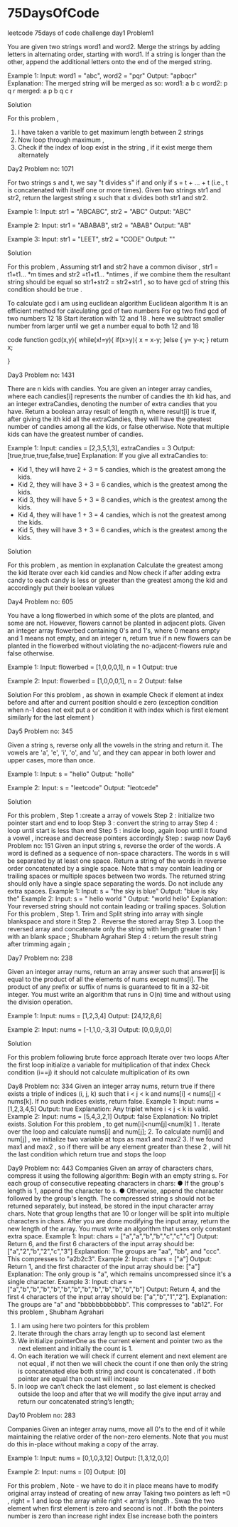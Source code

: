 # 75DaysOfCode
leetcode 75days of code challenge 
day1 
Problem1 

You are given two strings word1 and word2. Merge the strings by adding letters in alternating order, starting with word1. If a string is longer than the other, append the additional letters onto the end of the merged string.

Example 1:
Input: word1 = "abc", word2 = "pqr"
Output: "apbqcr"
Explanation: The merged string will be merged as so:
word1:  a   b   c
word2:    p   q   r
merged: a p b q c r


Solution 

For this problem , 
1. I have taken a varible to get maximum length between 2  strings
2. Now loop through maximum  , 
3. Check if the index of loop exist in the string  , if it exist merge them alternately  

Day2
Problem no: 1071 

For two strings s and t, we say "t divides s" if and only if s = t + ... + t (i.e., t is concatenated with itself one or more times).
Given two strings str1 and str2, return the largest string x such that x divides both str1 and str2.
 
Example 1:
Input: str1 = "ABCABC", str2 = "ABC"
Output: "ABC"

Example 2:
Input: str1 = "ABABAB", str2 = "ABAB"
Output: "AB"

Example 3:
Input: str1 = "LEET", str2 = "CODE"
Output: ""



Solution 


For this problem ,
Assuming str1 and str2 have a common divisor  , str1 = t1+t1... *m times and str2 =t1+t1... *ntimes , if we combine them the resultant string should be equal  so str1+str2 = str2+str1  , so to have gcd of string this condition should be true  .

To calculate gcd i am using euclidean algorithm  Euclidean algorithm 
It is an efficient method for calculating gcd of two numbers 
For eg two find gcd of two numbers  12 18 
Start iteration with 12 and 18  . here we subtract smaller number from larger until we get   a number equal to both 12 and 18 

code 
   function gcd(x,y){
   while(x!=y){
       if(x>y){
      x = x-y;
  }else {
     y= y-x;
 }
  return x;


}

Day3
Problem no: 1431 

There are n kids with candies. You are given an integer array candies, where each candies[i] represents the number of candies the ith kid has, and an integer extraCandies, denoting the number of extra candies that you have.
Return a boolean array result of length n, where result[i] is true if, after giving the ith kid all the extraCandies, they will have the greatest number of candies among all the kids, or false otherwise.
Note that multiple kids can have the greatest number of candies.


 
Example 1:
Input: candies = [2,3,5,1,3], extraCandies = 3
Output: [true,true,true,false,true] 
Explanation: If you give all extraCandies to:
- Kid 1, they will have 2 + 3 = 5 candies, which is the greatest among the kids.
- Kid 2, they will have 3 + 3 = 6 candies, which is the greatest among the kids.
- Kid 3, they will have 5 + 3 = 8 candies, which is the greatest among the kids.
- Kid 4, they will have 1 + 3 = 4 candies, which is not the greatest among the kids.
- Kid 5, they will have 3 + 3 = 6 candies, which is the greatest among the kids.




Solution 


For this problem , as mention in explanation 
Calculate the greatest among the kid 
Iterate over each kid candies and Now check if after adding extra candy to each candy   is less or greater than the greatest among the kid and accordingly put their boolean values 

Day4
Problem no: 605

You have a long flowerbed in which some of the plots are planted, and some are not. However, flowers cannot be planted in adjacent plots.
Given an integer array flowerbed containing 0's and 1's, where 0 means empty and 1 means not empty, and an integer n, return true if n new flowers can be planted in the flowerbed without violating the no-adjacent-flowers rule and false otherwise.
 
Example 1:
Input: flowerbed = [1,0,0,0,1], n = 1
Output: true

Example 2:
Input: flowerbed = [1,0,0,0,1], n = 2
Output: false

Solution 
For this problem , as shown in example 
Check if element at index before and after and current position should e zero 
(exception condition when n-1 does not exit put a or condition  it with index which is first element similarly for the last element )

Day5 Problem no: 345

Given a string s, reverse only all the vowels in the string and return it.
The vowels are 'a', 'e', 'i', 'o', and 'u', and they can appear in both lower and upper cases, more than once.
 
Example 1:
Input: s = "hello"
Output: "holle"

Example 2:
Input: s = "leetcode"
Output: "leotcede"

Solution 


For this problem ,
Step 1 :create a array of vowels 
Step 2 : initialize two pointer start and end to loop 
Step 3 : convert the string to array 
Step 4 : loop until start is less than end 
Step 5 : inside loop, again loop until it found a vowel , increase and decrease pointers accordingly 
Step : swap now 
Day6 Problem no: 151
Given an input string s, reverse the order of the words.
A word is defined as a sequence of non-space characters. The words in s will be separated
by at least one space.
Return a string of the words in reverse order concatenated by a single space.
Note that s may contain leading or trailing spaces or multiple spaces between two words. The
returned string should only have a single space separating the words. Do not include any
extra spaces.
Example 1:
Input: s = "the sky is blue"
Output: "blue is sky the"
Example 2:
Input: s = " hello world "
Output: "world hello"
Explanation: Your reversed string should not contain leading or trailing spaces.
Solution
For this problem ,
Step 1. Trim and Split string into array with single blankspace and store it
Step 2 . Reverse the stored array
Step 3. Loop the reversed array and concatenate only the string with length
greater than 1 with an blank space ;
Shubham Agrahari
Step 4 : return the result string after trimming again ;


Day7  Problem no: 238

Given an integer array nums, return an array answer such that answer[i] is equal to the product of all the elements of nums except nums[i].
The product of any prefix or suffix of nums is guaranteed to fit in a 32-bit integer.
You must write an algorithm that runs in O(n) time and without using the division operation.
 
Example 1:
Input: nums = [1,2,3,4]
Output: [24,12,8,6]

Example 2:
Input: nums = [-1,1,0,-3,3]
Output: [0,0,9,0,0]


Solution 


For this problem following brute force approach 
Iterate over two loops 
After the first loop initialize a variable for multiplication of that index
Check condition (i==j) it should not calculate multiplication of its own 

Day8 Problem no: 334
Given an integer array nums, return true if there exists a triple of indices (i, j, k) such that i < j
< k and nums[i] < nums[j] < nums[k]. If no such indices exists, return false.
Example 1:
Input: nums = [1,2,3,4,5]
Output: true
Explanation: Any triplet where i < j < k is valid.
Example 2:
Input: nums = [5,4,3,2,1]
Output: false
Explanation: No triplet exists.
Solution
For this problem , to get num[i]<num[j]<num[k]
1 . Iterate over the loop and calculate nums[i] and num[j];
2. To calculate num[i] and num[j] , we initialize two variable at tops as max1 and max2
3. If we found max1 and max2 , so if there will be any element greater than these 2 , will
hit the last condition which return true and stops the loop

Day9 Problem no: 443
Companies
Given an array of characters chars, compress it using the following algorithm:
Begin with an empty string s. For each group of consecutive repeating characters in chars:
● If the group's length is 1, append the character to s.
● Otherwise, append the character followed by the group's length.
The compressed string s should not be returned separately, but instead, be stored in the
input character array chars. Note that group lengths that are 10 or longer will be split into
multiple characters in chars.
After you are done modifying the input array, return the new length of the array.
You must write an algorithm that uses only constant extra space.
Example 1:
Input: chars = ["a","a","b","b","c","c","c"]
Output: Return 6, and the first 6 characters of the input array should be:
["a","2","b","2","c","3"]
Explanation: The groups are "aa", "bb", and "ccc". This compresses to "a2b2c3".
Example 2:
Input: chars = ["a"]
Output: Return 1, and the first character of the input array should be: ["a"]
Explanation: The only group is "a", which remains uncompressed since it's a single
character.
Example 3:
Input: chars = ["a","b","b","b","b","b","b","b","b","b","b","b","b"]
Output: Return 4, and the first 4 characters of the input array should be: ["a","b","1","2"].
Explanation: The groups are "a" and "bbbbbbbbbbbb". This compresses to "ab12".
For this problem ,
Shubham Agrahari
1. I am using here two pointers for this problem
2. Iterate through the chars array length up to second last element
3. We initialize pointerOne as the current element and pointer two as the next
element and initially the count is 1.
4. On each iteration we will check if current element and next element are not equal
, if not then we will check the count if one then only the string is concatenated
else both string and count is concatenated . if both pointer are equal than count
will increase
5. In loop we can’t check the last element , so last element is checked outside the
loop and after that we will modify the give input array and return our
concatenated string’s length;

Day10  Problem no: 283






Companies
Given an integer array nums, move all 0's to the end of it while maintaining the relative order of the non-zero elements.
Note that you must do this in-place without making a copy of the array.
 
Example 1:
Input: nums = [0,1,0,3,12]
Output: [1,3,12,0,0]


Example 2:
Input: nums = [0]
Output: [0]

For this problem ,
Note - we have to do it in place means  have to modify original array instead of creating of new array 
Taking two pointers as left =0 , right  = 1  and loop the array while right < array’s length . 
Swap the two element when first element is zero and second is not .
If both the pointers number is zero than increase right index 
Else  increase both the pointers 
